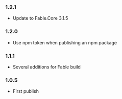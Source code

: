 ### 1.2.1

* Update to Fable.Core 3.1.5

### 1.2.0

* Use npm token when publishing an npm package

### 1.1.1

* Several additions for Fable build

### 1.0.5

* First publish